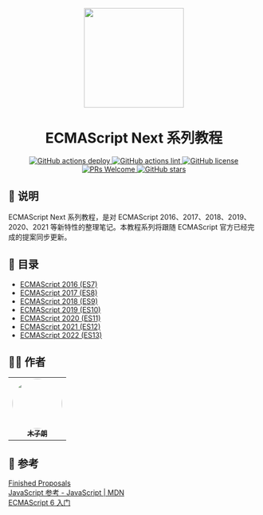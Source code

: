 <p align="center">
  <a href="https://esnext-book.lishuaishuai.com/">
    <img width="200" src="https://esnext-book.lishuaishuai.com/assets/logo.svg">
  </a>
</p>

<h1 align="center">ECMAScript Next 系列教程</h1>

<div align="center">
  <a href="https://github.com/zerolab-fe/esnext-book/actions?query=workflow%3Adeploy">
    <img alt="GitHub actions deploy" src="https://github.com/zerolab-fe/esnext-book/workflows/deploy/badge.svg" />
  </a>
  <a href="https://github.com/zerolab-fe/esnext-book/actions?query=workflow%lint">
    <img alt="GitHub actions lint" src="https://github.com/zerolab-fe/esnext-book/workflows/lint/badge.svg" />
  </a>
  <a href="https://github.com/zerolab-fe/esnext-book">
    <img alt="GitHub license" src="https://img.shields.io/github/license/zerolab-fe/esnext-book">
  </a>
  <a href="https://github.com/zerolab-fe/esnext-book/pulls">
    <img alt="PRs Welcome" src="https://img.shields.io/badge/PRs-welcome-brightgreen.svg" />
  </a>
  <a href="https://github.com/zerolab-fe/esnext-book/stargazers">
    <img alt="GitHub stars" src="https://img.shields.io/github/stars/zerolab-fe/esnext-book">
  </a>
</div>

## 📘 说明

ECMAScript Next 系列教程，是对 ECMAScript 2016、2017、2018、2019、2020、2021 等新特性的整理笔记。本教程系列将跟随 ECMAScript 官方已经完成的提案同步更新。

## 📖 目录

- [ECMAScript 2016 (ES7)](https://esnext-book.lishuaishuai.com/es2016/es2016.html)
- [ECMAScript 2017 (ES8)](https://esnext-book.lishuaishuai.com/es2017/es2017.html)
- [ECMAScript 2018 (ES9)](https://esnext-book.lishuaishuai.com/es2018/es2018.html)
- [ECMAScript 2019 (ES10)](https://esnext-book.lishuaishuai.com/es2019/es2019.html)
- [ECMAScript 2020 (ES11)](https://esnext-book.lishuaishuai.com/es2020/es2020.html)
- [ECMAScript 2021 (ES12)](https://esnext-book.lishuaishuai.com/es2021/es2021.html)
- [ECMAScript 2022 (ES13)](https://esnext-book.lishuaishuai.com/es2022/es2022.html)

## 👨‍💻 作者

<table>
  <tr>
    <td align="center"><a href="https://www.lishuaishuai.com"><img style="border-radius: 50%;" src="https://esnext-book.lishuaishuai.com/assets/avatar.png" width="100px"><br /><sub><b>木子朗</b></sub></a><br /></a></td>
  </tr>
</table>

## 📄 参考

[Finished Proposals](https://github.com/tc39/proposals/blob/master/finished-proposals.md)  
[JavaScript 参考 - JavaScript | MDN](https://developer.mozilla.org/zh-CN/docs/Web/JavaScript/Reference)  
[ECMAScript 6 入门](https://es6.ruanyifeng.com/)
